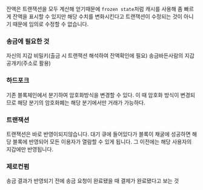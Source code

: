 잔액은 트랜잭션을 모두 계산해 얻기때문에 `frozen state`처럼
캐시를 사용해 좀 빠르게 잔액을 표시할 수 있지만
해당 수치를 변화시킨다고 트랜잭션이 수정되는 것이 아니기 때문에
임의로 수정할 수 없습니다.

### 송금에 필요한 것
자신의 지갑 비밀키(출금 시 트랜잭션 해석하여 잔액확인에 필요)
송금바든사람의 지갑 공개키(주소로 활용)

### 하드포크
기존 블록체인에서 분기하여 암호화방식을 변경할 수 있다.
이 때 암호화 방식이 변경되므로 해당 분기의 암호화폐는 해당 분기에서만 거래가 가능하다.

### 트랜잭션
트랜잭션은 바로 반영이되지않습니다. 대기 큐에 들어있다가 블록이 채굴에 성공하면 해당 블록에 반영되어 모든 이용자가 열람할 수 있게 됩니다. 그 이전에는 해당 사용자의 지갑에만 반영됩니다.

### 제로컨펌
송금 결과가 반영되기 전에 송금 요청이 완료됐을 때 결제가 완료됐다고 보는 것

